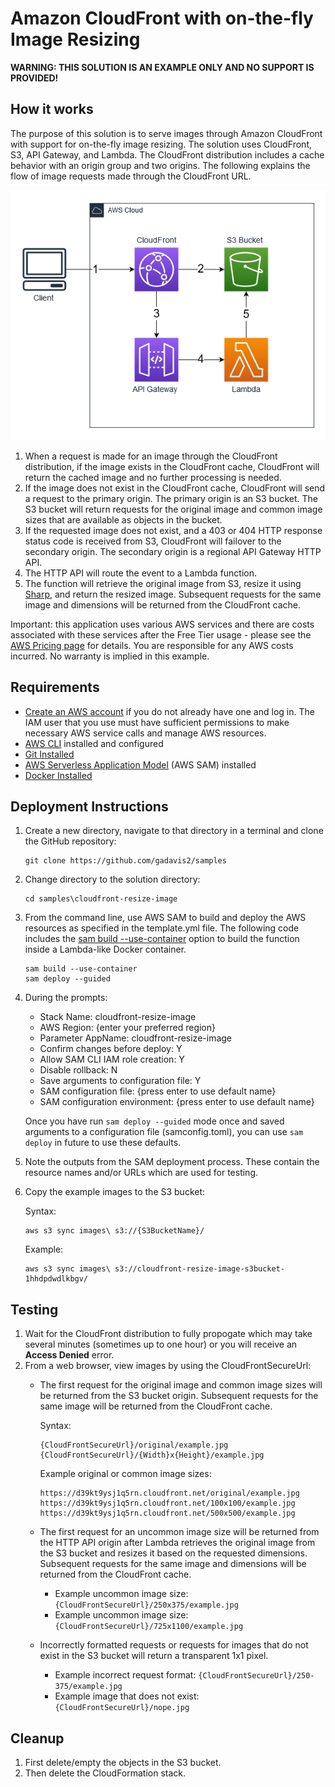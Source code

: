 # Amazon CloudFront with on-the-fly Image Resizing

**WARNING: THIS SOLUTION IS AN EXAMPLE ONLY AND NO SUPPORT IS PROVIDED!**

## How it works

The purpose of this solution is to serve images through Amazon CloudFront with support for on-the-fly image resizing. The solution uses CloudFront, S3, API Gateway, and Lambda. The CloudFront distribution includes a cache behavior with an origin group and two origins. The following explains the flow of image requests made through the CloudFront URL.

![Diagram](./docs/cloudfront-resize-image.png)

1. When a request is made for an image through the CloudFront distribution, if the image exists in the CloudFront cache, CloudFront will return the cached image and no further processing is needed.
1. If the image does not exist in the CloudFront cache, CloudFront will send a request to the primary origin.  The primary origin is an S3 bucket. The S3 bucket will return requests for the original image and common image sizes that are available as objects in the bucket.
1. If the requested image does not exist, and a 403 or 404 HTTP response status code is received from S3, CloudFront will failover to the secondary origin.  The secondary origin is a regional API Gateway HTTP API.
1. The HTTP API will route the event to a Lambda function.
1. The function will retrieve the original image from S3, resize it using [Sharp](https://www.npmjs.com/package/sharp), and return the resized image. Subsequent requests for the same image and dimensions will be returned from the CloudFront cache.

Important: this application uses various AWS services and there are costs associated with these services after the Free Tier usage - please see the [AWS Pricing page](https://aws.amazon.com/pricing/) for details. You are responsible for any AWS costs incurred. No warranty is implied in this example.

## Requirements

* [Create an AWS account](https://portal.aws.amazon.com/gp/aws/developer/registration/index.html) if you do not already have one and log in. The IAM user that you use must have sufficient permissions to make necessary AWS service calls and manage AWS resources.
* [AWS CLI](https://docs.aws.amazon.com/cli/latest/userguide/install-cliv2.html) installed and configured
* [Git Installed](https://git-scm.com/book/en/v2/Getting-Started-Installing-Git)
* [AWS Serverless Application Model](https://docs.aws.amazon.com/serverless-application-model/latest/developerguide/serverless-sam-cli-install.html) (AWS SAM) installed
* [Docker Installed](https://docs.docker.com/get-docker/)

## Deployment Instructions

1. Create a new directory, navigate to that directory in a terminal and clone the GitHub repository:
    ``` 
    git clone https://github.com/gadavis2/samples
    ```
1. Change directory to the solution directory:
    ```
    cd samples\cloudfront-resize-image
    ```
1. From the command line, use AWS SAM to build and deploy the AWS resources as specified in the template.yml file. The following code includes the [sam build --use-container](https://docs.aws.amazon.com/serverless-application-model/latest/developerguide/sam-cli-command-reference-sam-build.html) option to build the function inside a Lambda-like Docker container.
    ```
    sam build --use-container
    sam deploy --guided
    ```
1. During the prompts:
    * Stack Name: cloudfront-resize-image
    * AWS Region: {enter your preferred region}
    * Parameter AppName: cloudfront-resize-image
    * Confirm changes before deploy: Y
    * Allow SAM CLI IAM role creation: Y
    * Disable rollback: N
    * Save arguments to configuration file: Y
    * SAM configuration file: {press enter to use default name}
    * SAM configuration environment: {press enter to use default name}

    Once you have run `sam deploy --guided` mode once and saved arguments to a configuration file (samconfig.toml), you can use `sam deploy` in future to use these defaults.

1. Note the outputs from the SAM deployment process. These contain the resource names and/or URLs which are used for testing.

1. Copy the example images to the S3 bucket: 

    Syntax: 
    ```
    aws s3 sync images\ s3://{S3BucketName}/
    ```

    Example:
    ```
    aws s3 sync images\ s3://cloudfront-resize-image-s3bucket-1hhdpdwdlkbgv/
    ```

## Testing

1. Wait for the CloudFront distribution to fully propogate which may take several minutes (sometimes up to one hour) or you will receive an **Access Denied** error.
1. From a web browser, view images by using the CloudFrontSecureUrl:
    * The first request for the original image and common image sizes will be returned from the S3 bucket origin. Subsequent requests for the same image will be returned from the CloudFront cache.

        Syntax:
        ```
        {CloudFrontSecureUrl}/original/example.jpg
        {CloudFrontSecureUrl}/{Width}x{Height}/example.jpg
        ```
        
        Example original or common image sizes:
        ```
        https://d39kt9ysj1q5rn.cloudfront.net/original/example.jpg
        https://d39kt9ysj1q5rn.cloudfront.net/100x100/example.jpg
        https://d39kt9ysj1q5rn.cloudfront.net/500x500/example.jpg
        ```

    * The first request for an uncommon image size will be returned from the HTTP API origin after Lambda retrieves the original image from the S3 bucket and resizes it based on the requested dimensions. Subsequent requests for the same image and dimensions will be returned from the CloudFront cache.

        * Example uncommon image size: `{CloudFrontSecureUrl}/250x375/example.jpg`
        * Example uncommon image size: `{CloudFrontSecureUrl}/725x1100/example.jpg`

    * Incorrectly formatted requests or requests for images that do not exist in the S3 bucket will return a transparent 1x1 pixel.

        * Example incorrect request format: `{CloudFrontSecureUrl}/250-375/example.jpg`
        * Example image that does not exist: `{CloudFrontSecureUrl}/nope.jpg`

## Cleanup

1. First delete/empty the objects in the S3 bucket.
1. Then delete the CloudFormation stack.